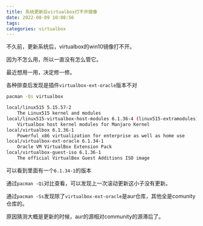```yaml
---
title: 系统更新后virtualbox打不开镜像
date: 2022-08-09 10:08:56
tags: 
categories: virtualbox
---
```


不久前，更新系统后，virtualbox的win10镜像打不开。

因为不怎么用，所以一直没有怎么管它。

最近想用一用，决定修一修。

各种排查后发现是插件`virtualbox-ext-oracle`版本不对

```bash
pacman -Qs virtualbox

local/linux515 5.15.57-2
    The Linux515 kernel and modules
local/linux515-virtualbox-host-modules 6.1.36-4 (linux515-extramodules)
    Virtualbox host kernel modules for Manjaro Kernel
local/virtualbox 6.1.36-1
    Powerful x86 virtualization for enterprise as well as home use
local/virtualbox-ext-oracle 6.1.34-1
    Oracle VM VirtualBox Extension Pack
local/virtualbox-guest-iso 6.1.36-1
    The official VirtualBox Guest Additions ISO image
```

可以看到里面有一个`6.1.34-1`的版本

通过`pacman -Qi`对比查看，可以发现上一次滚动更新这小子没有更新。

通过`pacman -Ss`发现除了`virtualbox-ext-oracle`是aur仓库，其他全是comunity仓库的。

原因猜测大概是更新的时候，aur的源相对community的源滞后了。


